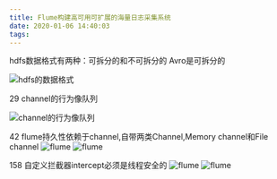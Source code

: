 ```yaml
---
title: Flume构建高可用可扩展的海量日志采集系统
date: 2020-01-06 14:40:03
tags:
---
```


hdfs数据格式有两种：可拆分的和不可拆分的
Avro是可拆分的

<!-- more-->

![hdfs的数据格式](1.bmp)

29  channel的行为像队列

![channel的行为像队列](2.bmp)


42 flume持久性依赖于channel,自带两类Channel,Memory channel和File channel
![flume](3.bmp)
![flume](4.bmp)

158 自定义拦截器intercept必须是线程安全的
![flume](5.bmp)
![flume](6.bmp)